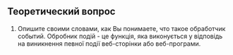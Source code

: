 ## Теоретический вопрос

1. Опишите своими словами, как Вы понимаете, что такое обработчик событий.
Обробник подій - це функція, яка виконується у відповідь на виникнення певної події веб-сторінки або веб-програми.